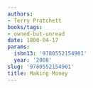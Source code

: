```yaml
---
authors:
- Terry Pratchett
books/tags:
- owned-but-unread
date: 1800-04-17
params:
  isbn13: '9780552154901'
  year: '2008'
slug: '9780552154901'
title: Making Money
---
```


<!--more-->